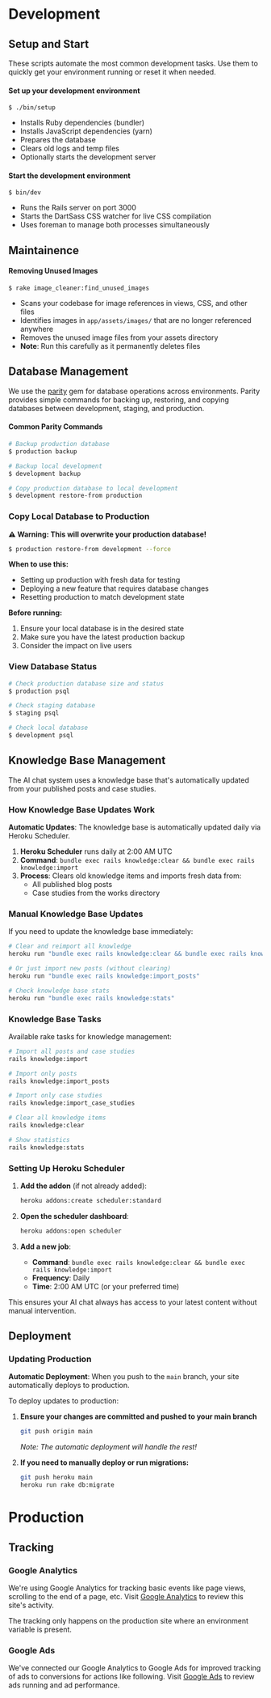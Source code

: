 # Development

## Setup and Start

These scripts automate the most common development tasks.
Use them to quickly get your environment running or reset it when needed.

#### Set up your development environment

```
$ ./bin/setup
```

- Installs Ruby dependencies (bundler)
- Installs JavaScript dependencies (yarn)
- Prepares the database
- Clears old logs and temp files
- Optionally starts the development server

#### Start the development environment

```
$ bin/dev
```

- Runs the Rails server on port 3000
- Starts the DartSass CSS watcher for live CSS compilation
- Uses foreman to manage both processes simultaneously

## Maintainence

#### Removing Unused Images

```
$ rake image_cleaner:find_unused_images
```

- Scans your codebase for image references in views, CSS, and other files
- Identifies images in `app/assets/images/` that are no longer referenced anywhere
- Removes the unused image files from your assets directory
- **Note**: Run this carefully as it permanently deletes files

## Database Management

We use the [parity](https://github.com/thoughtbot/parity) gem for database
operations across environments. Parity provides simple commands for backing
up, restoring, and copying databases between development, staging, and
production.

#### Common Parity Commands

```bash
# Backup production database
$ production backup

# Backup local development
$ development backup

# Copy production database to local development
$ development restore-from production
```

### Copy Local Database to Production

**⚠️ Warning: This will overwrite your production database!**

```bash
$ production restore-from development --force
```

**When to use this:**

- Setting up production with fresh data for testing
- Deploying a new feature that requires database changes
- Resetting production to match development state

**Before running:**

1. Ensure your local database is in the desired state
2. Make sure you have the latest production backup
3. Consider the impact on live users

### View Database Status

```bash
# Check production database size and status
$ production psql

# Check staging database
$ staging psql

# Check local database
$ development psql
```

## Knowledge Base Management

The AI chat system uses a knowledge base that's automatically updated from your published posts and case studies.

### How Knowledge Base Updates Work

**Automatic Updates**: The knowledge base is automatically updated daily via Heroku Scheduler.

1. **Heroku Scheduler** runs daily at 2:00 AM UTC
2. **Command**: `bundle exec rails knowledge:clear && bundle exec rails knowledge:import`
3. **Process**: Clears old knowledge items and imports fresh data from:
   - All published blog posts
   - Case studies from the works directory

### Manual Knowledge Base Updates

If you need to update the knowledge base immediately:

```bash
# Clear and reimport all knowledge
heroku run "bundle exec rails knowledge:clear && bundle exec rails knowledge:import"

# Or just import new posts (without clearing)
heroku run "bundle exec rails knowledge:import_posts"

# Check knowledge base stats
heroku run "bundle exec rails knowledge:stats"
```

### Knowledge Base Tasks

Available rake tasks for knowledge management:

```bash
# Import all posts and case studies
rails knowledge:import

# Import only posts
rails knowledge:import_posts

# Import only case studies
rails knowledge:import_case_studies

# Clear all knowledge items
rails knowledge:clear

# Show statistics
rails knowledge:stats
```

### Setting Up Heroku Scheduler

1. **Add the addon** (if not already added):

   ```bash
   heroku addons:create scheduler:standard
   ```

2. **Open the scheduler dashboard**:

   ```bash
   heroku addons:open scheduler
   ```

3. **Add a new job**:
   - **Command**: `bundle exec rails knowledge:clear && bundle exec rails knowledge:import`
   - **Frequency**: Daily
   - **Time**: 2:00 AM UTC (or your preferred time)

This ensures your AI chat always has access to your latest content without manual intervention.

## Deployment

### Updating Production

**Automatic Deployment**: When you push to the `main` branch, your site automatically deploys to production.

To deploy updates to production:

1. **Ensure your changes are committed and pushed to your main branch**

   ```bash
   git push origin main
   ```

   _Note: The automatic deployment will handle the rest!_

2. **If you need to manually deploy or run migrations:**

   ```bash
   git push heroku main
   heroku run rake db:migrate
   ```

# Production

## Tracking

### Google Analytics

We're using Google Analytics for tracking basic events like page views,
scrolling to the end of a page, etc.
Visit [Google Analytics](analytics.google.com) to
review this site's activity.

The tracking only happens on the production site where an environment
variable is present.

### Google Ads

We've connected our Google Analytics to Google Ads for improved tracking
of ads to conversions for actions like following.
Visit [Google Ads](ads.google.com) to review ads running and ad performance.
